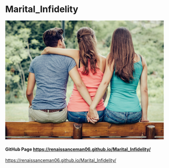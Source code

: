 # Marital_Infidelity

<a href="https://github.com/RenaissanceMan06/Marital_Infidelity/blob/main/infidelity_project.png">
<img src="infidelity_project.png" alt="image"></a>

#### GitHub Page https://renaissanceman06.github.io/Marital_Infidelity/
https://renaissanceman06.github.io/Marital_Infidelity/
